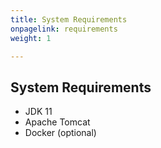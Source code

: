 ```yaml
---
title: System Requirements
onpagelink: requirements
weight: 1

---
```


System Requirements
-------------------

*   JDK 11
*   Apache Tomcat
*   Docker (optional)
